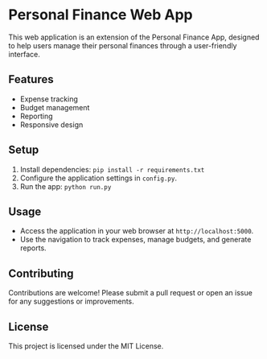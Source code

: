 # Personal Finance Web App

This web application is an extension of the Personal Finance App, designed to help users manage their personal finances through a user-friendly interface.

## Features

- Expense tracking
- Budget management
- Reporting
- Responsive design

## Setup

1. Install dependencies: `pip install -r requirements.txt`
2. Configure the application settings in `config.py`.
3. Run the app: `python run.py`

## Usage

- Access the application in your web browser at `http://localhost:5000`.
- Use the navigation to track expenses, manage budgets, and generate reports.

## Contributing

Contributions are welcome! Please submit a pull request or open an issue for any suggestions or improvements.

## License

This project is licensed under the MIT License.